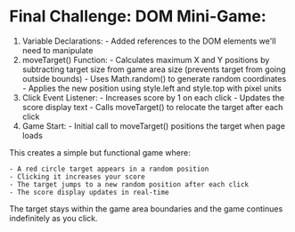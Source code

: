 # Final Challenge: DOM Mini-Game:
  1. Variable Declarations:
    - Added references to the DOM elements we'll need to manipulate
  2. moveTarget() Function:
    - Calculates maximum X and Y positions by subtracting target size from game area size (prevents target from going outside bounds)
    - Uses Math.random() to generate random coordinates
    - Applies the new position using style.left and style.top with pixel units
  3. Click Event Listener:
    - Increases score by 1 on each click
    - Updates the score display text
    - Calls moveTarget() to relocate the target after each click
  4. Game Start:
    - Initial call to moveTarget() positions the target when page loads

  This creates a simple but functional game where:

    - A red circle target appears in a random position
    - Clicking it increases your score
    - The target jumps to a new random position after each click
    - The score display updates in real-time

  The target stays within the game area boundaries and the game continues indefinitely as you click.